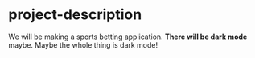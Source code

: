 # project-description

We will be making a sports betting application. **There will be dark mode** maybe. Maybe the whole thing is dark mode!
